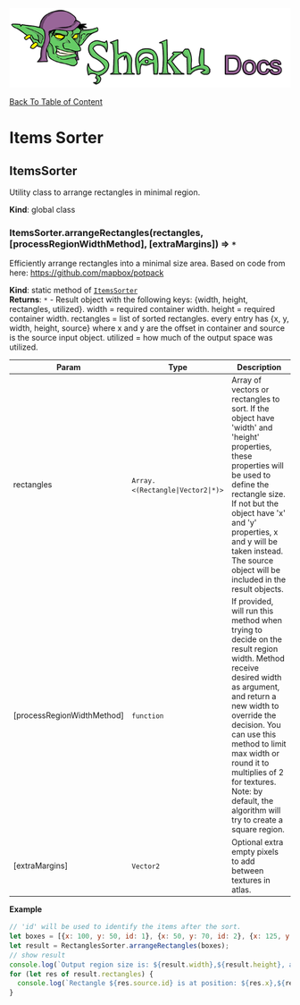 ![Shaku JS](resources/logo-sm.png)

[Back To Table of Content](index.md)

# Items Sorter

<a name="ItemsSorter"></a>

## ItemsSorter
Utility class to arrange rectangles in minimal region.

**Kind**: global class  
<a name="ItemsSorter.arrangeRectangles"></a>

### ItemsSorter.arrangeRectangles(rectangles, [processRegionWidthMethod], [extraMargins]) ⇒ <code>\*</code>
Efficiently arrange rectangles into a minimal size area.
Based on code from here:
https://github.com/mapbox/potpack

**Kind**: static method of [<code>ItemsSorter</code>](#ItemsSorter)  
**Returns**: <code>\*</code> - Result object with the following keys: {width, height, rectangles, utilized}.
 width = required container width.
 height = required container width.
 rectangles = list of sorted rectangles. every entry has {x, y, width, height, source} where x and y are the offset in container and source is the source input object.
 utilized = how much of the output space was utilized.  

| Param | Type | Description |
| --- | --- | --- |
| rectangles | <code>Array.&lt;(Rectangle\|Vector2\|\*)&gt;</code> | Array of vectors or rectangles to sort.  If the object have 'width' and 'height' properties, these properties will be used to define the rectangle size. If not but the object have 'x' and 'y' properties, x and y will be taken instead. The source object will be included in the result objects. |
| [processRegionWidthMethod] | <code>function</code> | If provided, will run this method when trying to decide on the result region width. Method receive desired width as argument, and return a new width to override the decision. You can use this method to limit max width or round it to multiplies of 2 for textures. Note: by default, the algorithm will try to create a square region. |
| [extraMargins] | <code>Vector2</code> | Optional extra empty pixels to add between textures in atlas. |

**Example**  
```js
// 'id' will be used to identify the items after the sort.
let boxes = [{x: 100, y: 50, id: 1}, {x: 50, y: 70, id: 2}, {x: 125, y: 85, id: 3}, ... more boxes here ];
let result = RectanglesSorter.arrangeRectangles(boxes);
// show result
console.log(`Output region size is: ${result.width},${result.height}, and it utilizes ${result.utilized} of the area.`);
for (let res of result.rectangles) {
  console.log(`Rectangle ${res.source.id} is at position: ${res.x},${res.y}.`);
}
```
